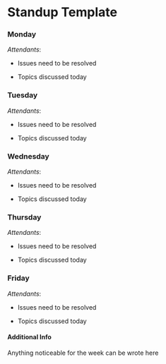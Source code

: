 # Standup Template

### Monday
_Attendants_: 
- Issues need to be resolved

- Topics discussed today

### Tuesday
_Attendants_: 
- Issues need to be resolved

- Topics discussed today

### Wednesday
_Attendants_: 
- Issues need to be resolved

- Topics discussed today

### Thursday
_Attendants_:
- Issues need to be resolved

- Topics discussed today  

### Friday
_Attendants_: 
- Issues need to be resolved

- Topics discussed today

#### Additional Info
Anything noticeable for the week can be wrote here